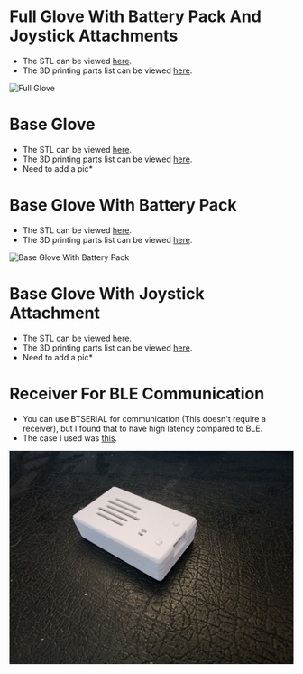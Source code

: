 # Full Glove With Battery Pack And Joystick Attachments
* The STL can be viewed [here](https://github.com/TjadenWright/VR-Glove/blob/main/Hardware/3D%20Print/STLs/Full%20Glove/fullGlove%20v1.stl).
* The 3D printing parts list can be viewed [here](https://github.com/TjadenWright/VR-Glove/blob/main/Hardware/3D%20Print/STLs/Full%20Glove/README.md).
<img src="https://github.com/TjadenWright/VR-Glove/blob/main/Images%20And%20Videos/FrontViewOfFullGlove.png" alt="Full Glove" title="Full Glove" />

# Base Glove
* The STL can be viewed [here](https://github.com/TjadenWright/VR-Glove/blob/main/Hardware/3D%20Print/STLs/Base%20Glove/baseGlove%20v1.stl).
* The 3D printing parts list can be viewed [here](https://github.com/TjadenWright/VR-Glove/blob/main/Hardware/3D%20Print/STLs/Base%20Glove/README.md).
* Need to add a pic*

# Base Glove With Battery Pack
* The STL can be viewed [here](https://github.com/TjadenWright/VR-Glove/blob/main/Hardware/3D%20Print/STLs/Base%20Glove%20+%20Battery%20Pack/baseGloveAndBatteryPack%20v1.stl).
* The 3D printing parts list can be viewed [here](https://github.com/TjadenWright/VR-Glove/blob/main/Hardware/3D%20Print/STLs/Base%20Glove%20+%20Battery%20Pack/README.md).
<img src="https://github.com/TjadenWright/VR-Glove/blob/main/Images%20And%20Videos/FrontViewOfBaseGloveAndBatteryPack.png" alt="Base Glove With Battery Pack" title="Base Glove With Battery Pack" />

# Base Glove With Joystick Attachment
* The STL can be viewed [here](https://github.com/TjadenWright/VR-Glove/blob/main/Hardware/3D%20Print/STLs/Base%20Glove%20+%20Joystick/baseGloveAndJoystick%20v1.stl).
* The 3D printing parts list can be viewed [here](https://github.com/TjadenWright/VR-Glove/blob/main/Hardware/3D%20Print/STLs/Base%20Glove%20+%20Joystick/README.md).
* Need to add a pic*

# Receiver For BLE Communication
* You can use BTSERIAL for communication (This doesn't require a receiver), but I found that to have high latency compared to BLE.
* The case I used was [this](https://www.thingiverse.com/thing:3853287).
<img src="https://github.com/TjadenWright/VR-Glove/blob/main/Images%20And%20Videos/Receiver.jpg" alt="Reciever" title="Reciever" />
